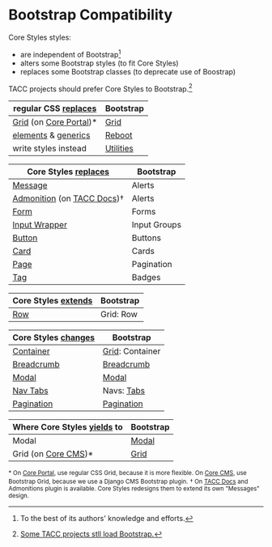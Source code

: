 # Bootstrap Compatibility

Core Styles styles:

- are independent of Bootstrap[^1]
- alters some Bootstrap styles (to fit Core Styles)
- replaces some Bootstrap classes (to deprecate use of Boostrap)

TACC projects should prefer Core Styles to Bootstrap.[^2]

| regular CSS <u>replaces</u> | Bootstrap
| - | -
| [Grid](https://developer.mozilla.org/en-US/docs/Learn/CSS/CSS_layout/Grid) (on [Core Portal])* | [Grid](https://getbootstrap.com/docs/4.0/layout/grid/)
| [elements](https://github.com/TACC/Core-Styles/tree/v2.14.0/src/lib/_imports/elements) & [generics](https://github.com/TACC/Core-Styles/tree/v2.14.0/src/lib/_imports/elements) | [Reboot](https://getbootstrap.com/docs/4.0/getting-started/introduction/#reboot)
| write styles instead | [Utilities](https://getbootstrap.com/docs/4.0/utilities/borders/)

| Core Styles <u>replaces</u> | Bootstrap
| - | -
| [Message](https://tacc.utexas.edu/static/ui/components/detail/c-message--scope-cms.html) | Alerts
| [Admonition](https://tacc.utexas.edu/static/ui/components/detail/admonition.html) (on [TACC Docs])† | Alerts
| [Form](https://tacc.utexas.edu/static/ui/components/detail/c-form--default.html) | Forms
| [Input Wrapper](https://tacc.utexas.edu/static/ui/components/detail/s-affixed-input-wrapper--prepend-and-append) | Input Groups
| [Button](https://tacc.utexas.edu/static/ui/components/detail/c-button--secondary.html) | Buttons
| [Card](https://tacc.utexas.edu/static/ui/components/detail/c-card--standard.html) | Cards
| [Page](https://github.com/TACC/Core-Styles/blob/v2.14.0/src/lib/_imports/components/c-page.css) | Pagination
| [Tag](https://tacc.utexas.edu/static/ui/components/detail/c-tag.html) | Badges

| Core Styles <u>extends</u> | Bootstrap
| - | -
| [Row](https://github.com/TACC/Core-Styles/blob/v2.14.0/src/lib/_imports/components/bootstrap.row.css) | Grid: Row

| Core Styles <u>changes</u> | Bootstrap
| - | -
| [Container](https://tacc.utexas.edu/static/ui/components/detail/bootstrap--container.html) | [Grid](https://getbootstrap.com/docs/4.0/layout/grid/): Container
| [Breadcrumb](https://github.com/TACC/Core-Styles/blob/v2.27.0/src/lib/_imports/components/bootstrap.breadcrumb.css) | [Breadcrumb](https://getbootstrap.com/docs/4.0/components/breadcrumb/)
| [Modal](https://tacc.utexas.edu/static/ui/components/detail/bootstrap--modal.html) | [Modal](https://getbootstrap.com/docs/4.0/components/modal/)
| [Nav Tabs](https://tacc.utexas.edu/static/ui/components/detail/bootstrap--nav-tabs.html) | Navs: [Tabs](https://getbootstrap.com/docs/4.0/components/navs/#tabs)
| [Pagination](https://github.com/TACC/Core-Styles/blob/v2.14.0/src/lib/_imports/components/bootstrap.pagination.css) | [Pagination](https://getbootstrap.com/docs/4.0/components/pagination/)

| Where Core Styles <u>yields</u> to | Bootstrap
| - | -
| Modal | [Modal](https://getbootstrap.com/docs/4.0/components/modal/)
| Grid (on [Core CMS])* | [Grid](https://getbootstrap.com/docs/4.0/layout/grid/)

<small>\* On [Core Portal], use regular CSS Grid, because it is more flexible. On [Core CMS], use Bootstrap Grid, because we use a Django CMS Bootstrap plugin.</small>
<small>† On [TACC Docs] and Admonitions plugin is available. Core Styles redesigns them to extend its own "Messages" design.</small>

[^1]: To the best of its authors' knowledge and efforts.
[^2]: [Some TACC projects stll load Bootstrap.](https://confluence.tacc.utexas.edu/x/OAACBw)

[Core CMS]: https://github.com/TACC/Core-CMS
[Core Portal]: https://github.com/TACC/Core-Portal
[TACC Docs]: https://github.com/TACC/TACC-Docs
